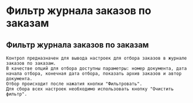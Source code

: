 ﻿---
description: 2.4.7
---
# Фильтр журнала заказов по заказам
## Фильтр журнала заказов по заказам
	Контрол предназначен для вывода настроек для отбора заказов в журнале заказов по заказам.
	В качестве опций для отбора доступны параметры: номер документа, дата начала отбора, конечная дата отбора, показать архив заказов и автор документа.
	Отбор происходит после нажатия кнопки "Фильтровать".
	Для сбора всех настроек необходимо использовать кнопку "Очистить фильтр".
